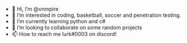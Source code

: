 - 👋 Hi, I’m @vnmpire
- 👀 I’m interested in coding, basketball, soccer and penetration testing.
- 🌱 I’m currently learning python and c#
- 💞️ I’m looking to collaborate on some random projects
- 📫 How to reach me lurk#0003 on discord!

<!---
vnmpire/vnmpire is a ✨ special ✨ repository because its `README.md` (this file) appears on your GitHub profile.
You can click the Preview link to take a look at your changes.
--->
